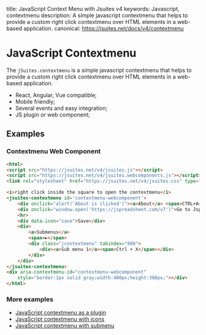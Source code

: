 title: JavaScript Context Menu with Jsuites v4
keywords: Javascript, contextmenu
description: A simple javascript contextmenu that helps to provide a custom right click contextmenu over HTML elements in a web-based application.
canonical: https://jsuites.net/docs/v4/contextmenu

# JavaScript Contextmenu

The `jSuites.contextmenu` is a simple javascript contextmenu that helps to provide a custom right click contextmenu over HTML elements in a web-based application.

* React, Angular, Vue compatible;
* Mobile friendly;
* Several events and easy integration;
* JS plugin or web component;

## Examples

### Contextmenu Web Component


```html
<html>
<script src="https://jsuites.net/v4/jsuites.js"></script>
<script src="https://jsuites.net/v4/jsuites.webcomponents.js"></script>
<link rel="stylesheet" href="https://jsuites.net/v4/jsuites.css" type="text/css" />

<i>right click inside the square to open the contextmenu</i>
<jsuites-contextmenu id='contextmenu-webcomponent'>
    <div onclick="alert('About is clicked')"><a>About</a> <span>CTRL+A</span></div>
    <div onclick="window.open('https://jspreadsheet.com/v7')">Go to Jspreadsheet Pro website</div>
    <hr>
    <div data-icon="save">Save</div>
    <div>
        <a>Submenus</a>
        <span>►</span>
        <div class="jcontextmenu" tabindex="900">
            <div><a>Sub menu 1</a><span>Ctrl + X</span></div>
        </div>
    </div>
</jsuites-contextmenu>
<div aria-contextmenu-id="contextmenu-webcomponent"
    style="border:1px solid gray;width:400px;height:300px;"></div>
</html>
```
  

### More examples

* [JavaScript contextmenu as a plugin](/docs/v4/contextmenu/vanilla)
* [JavaScript contextmenu with icons](/docs/v4/contextmenu/icons)
* [JavaScript contextmenu with submenu](/docs/v4/contextmenu/submenu)
